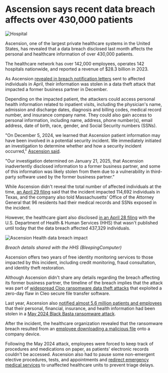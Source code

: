 # Ascension says recent data breach affects over 430,000 patients

![Hospital](https://www.bleepstatic.com/content/hl-images/2024/09/18/Hospital.jpg)

Ascension, one of the largest private healthcare systems in the United States, has revealed that a data breach disclosed last month affects the personal and healthcare information of over 430,000 patients.

The healthcare network has over 142,000 employees, operates 142 hospitals nationwide, and reported a revenue of $28.3 billion in 2023.

As Ascension [revealed in breach notification letters](https://www.bleepingcomputer.com/news/security/ascension-discloses-new-data-breach-after-third-party-hacking-incident/) sent to affected individuals in April, their information was stolen in a data theft attack that impacted a former business partner in December.

Depending on the impacted patient, the attackers could access personal health information related to inpatient visits, including the physician's name, admission and discharge dates, diagnosis and billing codes, medical record number, and insurance company name. They could also gain access to personal information, including name, address, phone number(s), email address, date of birth, race, gender, and Social Security numbers (SSNs).

"On December 5, 2024, we learned that Ascension patient information may have been involved in a potential security incident. We immediately initiated an investigation to determine whether and how a security incident occurred," [Ascension said](http://www.mass.gov/doc/2025-738-ascension-health/download).

"Our investigation determined on January 21, 2025, that Ascension inadvertently disclosed information to a former business partner, and some of this information was likely stolen from them due to a vulnerability in third-party software used by the former business partner."

While Ascension didn't reveal the total number of affected individuals at the time, [an April 29 filing](https://oag.my.site.com/datasecuritybreachreport/apex/DataSecurityReportsPage) said that the incident impacted 114,692 individuals in Texas, and the company also told Massachusetts' Office of the Attorney General that 96 residents had their medical records and SSNs exposed in the incident.

However, the healthcare giant also disclosed [in an April 28 filing](https://ocrportal.hhs.gov/ocr/breach/breach%5Freport.jsf) with the U.S. Department of Health & Human Services (HHS) that wasn't published until today that the data breach affected 437,329 individuals.

![Ascension Health data breach impact](https://www.bleepstatic.com/images/news/u/1109292/2025/Ascension_Health_breach_HHS.jpg)

_Breach details shared with the HHS (BleepingComputer)_

​Ascension offers two years of free identity monitoring services to those impacted by this incident, including credit monitoring, fraud consultation, and identity theft restoration.

Although Ascension didn't share any details regarding the breach affecting its former business partner, the timeline of the breach implies that the attack was part of [widespread Clop ransomware data theft attacks](https://www.bleepingcomputer.com/news/security/clop-ransomware-claims-responsibility-for-cleo-data-theft-attacks/) that exploited a zero-day flaw in Cleo secure file transfer software.

Last year, Ascension also [notified almost 5.6 million patients and employees](https://www.bleepingcomputer.com/news/security/ascension-health-data-of-56-million-stolen-in-ransomware-attack/) that their personal, financial, insurance, and health information had been stolen in a [May 2024 Black Basta ransomware attack](https://www.bleepingcomputer.com/news/security/healthcare-giant-ascension-redirects-ambulances-after-suspected-Black-Basta-ransomware-attack/).

After the incident, the healthcare organization revealed that the ransomware breach resulted from an [employee downloading a malicious file](https://www.bleepingcomputer.com/news/security/ascension-hacked-after-employee-downloaded-malicious-file/) onto a company device.

Following the May 2024 attack, employees were forced to keep track of procedures and medications on paper, as patients' electronic records couldn't be accessed. Ascension also had to pause some non-emergent elective procedures, tests, and appointments and [redirect emergency medical services](https://www.bleepingcomputer.com/news/security/healthcare-giant-ascension-redirects-ambulances-after-suspected-Black-Basta-ransomware-attack/) to unaffected healthcare units to prevent triage delays.